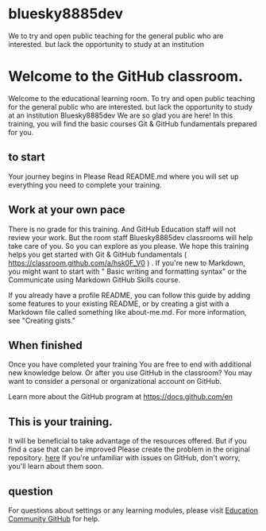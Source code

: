 # bluesky8885dev
We to try and open public teaching for the general public who are interested. but lack the opportunity to study at an institution 
# Welcome to the GitHub classroom.
Welcome to the educational learning room. To try and open public teaching for the general public who are interested. but lack the opportunity to study at an institution Bluesky8885dev  We are so glad you are here!
In this training, you will find the basic courses  Git & GitHub fundamentals prepared for you.
## to start
Your journey begins in Please Read README.md where you will set up everything you need to complete your training.
## Work at your own pace
There is no grade for this training. And GitHub Education staff will not review your work. But the room staff Bluesky8885dev classrooms will help take care of you. So you can explore as you please. We hope this training helps you get started with Git & GitHub fundamentals  ( https://classroom.github.com/a/hsk0F_V0 ) .
If you're new to Markdown, you might want to start with " Basic writing and formatting syntax" or the Communicate using Markdown GitHub Skills course.

If you already have a profile README, you can follow this guide by adding some features to your existing README, or by creating a gist with a Markdown file called something like about-me.md. For more information, see "Creating gists."

## When finished

Once you have completed your training You are free to end with additional new knowledge below. Or after you use GitHub in the classroom? You may want to consider a personal or organizational account on GitHub.

Learn more about the GitHub program at
https://docs.github.com/en

## This is your training.
It will be beneficial to take advantage of the resources offered. But if you find a case that can be improved Please create the problem in the original repository. [here]( https://github.com/bluesky8885dev ) If you're unfamiliar with issues on GitHub, don't worry, you'll learn about them soon.
## question
For questions about settings or any learning modules, please visit [Education Community GitHub](https://education.github.community/c/teachers/advisors) for help.
